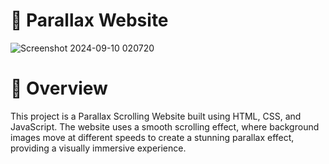 # 🌟 Parallax Website

![Screenshot 2024-09-10 020720](https://github.com/user-attachments/assets/6d434bd0-b9ff-45c4-b8b4-39f9998e7aa1)

# 📖 Overview
This project is a Parallax Scrolling Website built using HTML, CSS, and JavaScript. The website uses a smooth scrolling effect, where background images move at different speeds to create a stunning parallax effect, providing a visually immersive experience.
